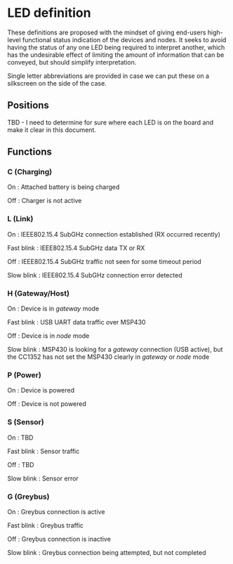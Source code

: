 # LED definition

These definitions are proposed with the mindset of giving end-users high-level functional
status indication of the devices and nodes. It seeks to avoid having the status of any
one LED being required to interpret another, which has the undesirable effect of limiting
the amount of information that can be conveyed, but should simplify interpretation.

Single letter abbreviations are provided in case we can put these on a silkscreen on the
side of the case.

## Positions

TBD - I need to determine for sure where each LED is on the board and make it clear in this document.

## Functions

### C (Charging)

On
: Attached battery is being charged

Off
: Charger is not active

### L (Link)

On
: IEEE802.15.4 SubGHz connection established (RX occurred recently)

Fast blink
: IEEE802.15.4 SubGHz data TX or RX

Off
: IEEE802.15.4 SubGHz traffic not seen for some timeout period

Slow blink
: IEEE802.15.4 SubGHz connection error detected

### H (Gateway/Host)

On
: Device is in _gateway_ mode

Fast blink
: USB UART data traffic over MSP430

Off
: Device is in _node_ mode

Slow blink
: MSP430 is looking for a _gateway_ connection (USB active), but the CC1352 has not set the MSP430 clearly in _gateway_ or _node_ mode

### P (Power)

On
: Device is powered

Off
: Device is not powered

### S (Sensor)

On
: TBD

Fast blink
: Sensor traffic

Off
: TBD

Slow blink
: Sensor error

### G (Greybus)

On
: Greybus connection is active

Fast blink
: Greybus traffic

Off
: Greybus connection is inactive

Slow blink
: Greybus connection being attempted, but not completed

